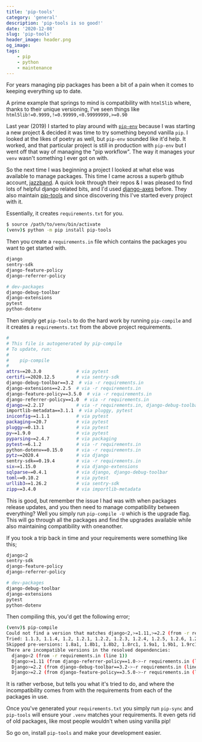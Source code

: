 ```yaml
---
title: 'pip-tools'
category: 'general'
description: 'pip-tools is so good!'
date: '2020-12-08'
slug: 'pip-tools'
header_image: header.png
og_image: 
tags:
    - pip
    - python
    - maintenance
---
```


For years managing pip packages has been a bit of a pain when it comes to keeping everything up to date.

A prime example that springs to mind is compatibility with ``html5lib`` where, thanks to their unique versioning, I've seen things like ``html5lib!=0.9999,!=0.99999,<0.99999999,>=0.90``

Last year (2019) I started to play around with [``pip-env``](https://pypi.org/project/pipenv/) because I was starting a new project & decided it was time to try something beyond vanilla ``pip``. I looked at the likes of poetry as well, but ``pip-env`` sounded like it'd help. It worked, and that particular project is still in production with ``pip-env`` but I went off that way of managing the "pip workflow". The way it manages your ``venv`` wasn't something I ever got on with.

So the next time I was beginning a project I looked at what else was available to manage packages. This time I came across a superb github account, [jazzband](https://github.com/jazzband). A quick look through their repos & I was pleased to find lots of helpful django related bits, and I'd used [django-axes](https://github.com/jazzband/django-axes) before. They also maintain [pip-tools](https://github.com/jazzband/pip-tools) and since discovering this I've started every project with it.

Essentially, it creates ``requirements.txt`` for you.

```bash
$ source /path/to/venv/bin/activate
(venv)$ python -m pip install pip-tools
```

Then you create a ``requirements.in`` file which contains the packages you want to get started with.

```bash
django
sentry-sdk
django-feature-policy
django-referrer-policy

# dev-packages
django-debug-toolbar
django-extensions
pytest
python-dotenv
```

Then simply get ``pip-tools`` to do the hard work by running ``pip-compile`` and it creates a ``requirements.txt`` from the above project requirements.

```bash
#
# This file is autogenerated by pip-compile
# To update, run:
#
#    pip-compile
#
attrs==20.3.0             # via pytest
certifi==2020.12.5        # via sentry-sdk
django-debug-toolbar==3.2  # via -r requirements.in
django-extensions==2.2.5  # via -r requirements.in
django-feature-policy==3.5.0  # via -r requirements.in
django-referrer-policy==1.0  # via -r requirements.in
django==2.2.17            # via -r requirements.in, django-debug-toolbar, django-feature-policy, django-referrer-policy
importlib-metadata==3.1.1  # via pluggy, pytest
iniconfig==1.1.1          # via pytest
packaging==20.7           # via pytest
pluggy==0.13.1            # via pytest
py==1.9.0                 # via pytest
pyparsing==2.4.7          # via packaging
pytest==6.1.2             # via -r requirements.in
python-dotenv==0.15.0     # via -r requirements.in
pytz==2020.4              # via django
sentry-sdk==0.19.4        # via -r requirements.in
six==1.15.0               # via django-extensions
sqlparse==0.4.1           # via django, django-debug-toolbar
toml==0.10.2              # via pytest
urllib3==1.26.2           # via sentry-sdk
zipp==3.4.0               # via importlib-metadata
```

This is good, but remember the issue I had was with when packages release updates, and you then need to manage compatibility between everything? Well you simply run ``pip-compile -U`` which is the upgrade flag. This will go through all the packages and find the upgrades available while also maintaining compatibility with oneanother.

If you took a trip back in time and your requirements were something like this;

```bash
django<2
sentry-sdk
django-feature-policy
django-referrer-policy

# dev-packages
django-debug-toolbar
django-extensions
pytest
python-dotenv
```

Then compiling this, you'd get the following error;

```bash
(venv)$ pip-compile
Could not find a version that matches django<2,>=1.11,>=2.2 (from -r requirements.in (line 1))
Tried: 1.1.3, 1.1.4, 1.2, 1.2.1, 1.2.2, 1.2.3, 1.2.4, 1.2.5, 1.2.6, 1.2.7, 1.3, 1.3.1, 1.3.2, 1.3.3, 1.3.4, 1.3.5, 1.3.6, 1.3.7, 1.4, 1.4.1, 1.4.2, 1.4.3, 1.4.4, 1.4.5, 1.4.6, 1.4.7, 1.4.8, 1.4.9, 1.4.10, 1.4.11, 1.4.12, 1.4.13, 1.4.14, 1.4.15, 1.4.16, 1.4.17, 1.4.18, 1.4.19, 1.4.20, 1.4.21, 1.4.22, 1.5, 1.5.1, 1.5.2, 1.5.2, 1.5.3, 1.5.4, 1.5.5, 1.5.6, 1.5.7, 1.5.8, 1.5.8, 1.5.9, 1.5.10, 1.5.11, 1.5.12, 1.5.12, 1.6, 1.6, 1.6.1, 1.6.1, 1.6.2, 1.6.2, 1.6.3, 1.6.3, 1.6.4, 1.6.4, 1.6.5, 1.6.5, 1.6.6, 1.6.6, 1.6.7, 1.6.7, 1.6.8, 1.6.8, 1.6.9, 1.6.9, 1.6.10, 1.6.10, 1.6.11, 1.6.11, 1.7, 1.7, 1.7.1, 1.7.1, 1.7.2, 1.7.2, 1.7.3, 1.7.3, 1.7.4, 1.7.4, 1.7.5, 1.7.5, 1.7.6, 1.7.6, 1.7.7, 1.7.7, 1.7.8, 1.7.8, 1.7.9, 1.7.9, 1.7.10, 1.7.10, 1.7.11, 1.7.11, 1.8, 1.8, 1.8.1, 1.8.1, 1.8.2, 1.8.2, 1.8.3, 1.8.3, 1.8.4, 1.8.4, 1.8.5, 1.8.5, 1.8.6, 1.8.6, 1.8.7, 1.8.7, 1.8.8, 1.8.8, 1.8.9, 1.8.9, 1.8.10, 1.8.10, 1.8.11, 1.8.11, 1.8.12, 1.8.12, 1.8.13, 1.8.13, 1.8.14, 1.8.14, 1.8.15, 1.8.15, 1.8.16, 1.8.16, 1.8.17, 1.8.17, 1.8.18, 1.8.18, 1.8.19, 1.8.19, 1.9, 1.9, 1.9.1, 1.9.1, 1.9.2, 1.9.2, 1.9.3, 1.9.3, 1.9.4, 1.9.4, 1.9.5, 1.9.5, 1.9.6, 1.9.6, 1.9.7, 1.9.7, 1.9.8, 1.9.8, 1.9.9, 1.9.9, 1.9.10, 1.9.10, 1.9.11, 1.9.11, 1.9.12, 1.9.12, 1.9.13, 1.9.13, 1.10, 1.10, 1.10.1, 1.10.1, 1.10.2, 1.10.2, 1.10.3, 1.10.3, 1.10.4, 1.10.4, 1.10.5, 1.10.5, 1.10.6, 1.10.6, 1.10.7, 1.10.7, 1.10.8, 1.10.8, 1.11, 1.11, 1.11.1, 1.11.1, 1.11.2, 1.11.2, 1.11.3, 1.11.3, 1.11.4, 1.11.4, 1.11.5, 1.11.5, 1.11.6, 1.11.6, 1.11.7, 1.11.7, 1.11.8, 1.11.8, 1.11.9, 1.11.9, 1.11.10, 1.11.10, 1.11.11, 1.11.11, 1.11.12, 1.11.12, 1.11.13, 1.11.13, 1.11.14, 1.11.14, 1.11.15, 1.11.15, 1.11.16, 1.11.16, 1.11.17, 1.11.17, 1.11.18, 1.11.18, 1.11.20, 1.11.20, 1.11.21, 1.11.21, 1.11.22, 1.11.22, 1.11.23, 1.11.23, 1.11.24, 1.11.24, 1.11.25, 1.11.25, 1.11.26, 1.11.26, 1.11.27, 1.11.27, 1.11.28, 1.11.28, 1.11.29, 1.11.29, 2.0, 2.0, 2.0.1, 2.0.1, 2.0.2, 2.0.2, 2.0.3, 2.0.3, 2.0.4, 2.0.4, 2.0.5, 2.0.5, 2.0.6, 2.0.6, 2.0.7, 2.0.7, 2.0.8, 2.0.8, 2.0.9, 2.0.9, 2.0.10, 2.0.10, 2.0.12, 2.0.12, 2.0.13, 2.0.13, 2.1, 2.1, 2.1.1, 2.1.1, 2.1.2, 2.1.2, 2.1.3, 2.1.3, 2.1.4, 2.1.4, 2.1.5, 2.1.5, 2.1.7, 2.1.7, 2.1.8, 2.1.8, 2.1.9, 2.1.9, 2.1.10, 2.1.10, 2.1.11, 2.1.11, 2.1.12, 2.1.12, 2.1.13, 2.1.13, 2.1.14, 2.1.14, 2.1.15, 2.1.15, 2.2, 2.2, 2.2.1, 2.2.1, 2.2.2, 2.2.2, 2.2.3, 2.2.3, 2.2.4, 2.2.4, 2.2.5, 2.2.5, 2.2.6, 2.2.6, 2.2.7, 2.2.7, 2.2.8, 2.2.8, 2.2.9, 2.2.9, 2.2.10, 2.2.10, 2.2.11, 2.2.11, 2.2.12, 2.2.12, 2.2.13, 2.2.13, 2.2.14, 2.2.14, 2.2.15, 2.2.15, 2.2.16, 2.2.16, 2.2.17, 2.2.17, 3.0, 3.0, 3.0.1, 3.0.1, 3.0.2, 3.0.2, 3.0.3, 3.0.3, 3.0.4, 3.0.4, 3.0.5, 3.0.5, 3.0.6, 3.0.6, 3.0.7, 3.0.7, 3.0.8, 3.0.8, 3.0.9, 3.0.9, 3.0.10, 3.0.10, 3.0.11, 3.0.11, 3.1, 3.1, 3.1.1, 3.1.1, 3.1.2, 3.1.2, 3.1.3, 3.1.3, 3.1.4, 3.1.4
Skipped pre-versions: 1.8a1, 1.8b1, 1.8b2, 1.8rc1, 1.9a1, 1.9b1, 1.9rc1, 1.9rc2, 1.10a1, 1.10a1, 1.10b1, 1.10b1, 1.10rc1, 1.10rc1, 1.11a1, 1.11b1, 1.11rc1, 1.11rc1, 2.0a1, 2.0b1, 2.0rc1, 2.1a1, 2.1b1, 2.1rc1, 2.2a1, 2.2a1, 2.2b1, 2.2b1, 2.2rc1, 2.2rc1, 3.0a1, 3.0a1, 3.0b1, 3.0b1, 3.0rc1, 3.0rc1, 3.1a1, 3.1a1, 3.1b1, 3.1b1, 3.1rc1, 3.1rc1
There are incompatible versions in the resolved dependencies:
  django<2 (from -r requirements.in (line 1))
  Django>=1.11 (from django-referrer-policy==1.0->-r requirements.in (line 4))
  Django>=2.2 (from django-debug-toolbar==3.2->-r requirements.in (line 7))
  Django>=2.2 (from django-feature-policy==3.5.0->-r requirements.in (line 3))
```

It is rather verbose, but tells you what it's tried to do, and where the incompatibility comes from with the requirements from each of the packages in use.

Once you've generated your ``requirements.txt`` you simply run ``pip-sync`` and ``pip-tools`` will ensure your ``.venv`` matches your requirements. It even gets rid of old packages, like most people wouldn't when using vanilla pip!

So go on, install ``pip-tools`` and make your development easier.
